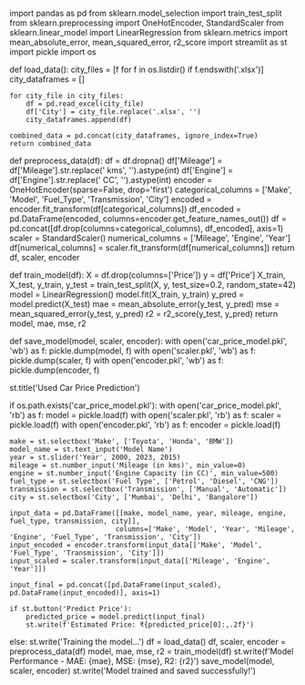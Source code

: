 import pandas as pd
from sklearn.model_selection import train_test_split
from sklearn.preprocessing import OneHotEncoder, StandardScaler
from sklearn.linear_model import LinearRegression
from sklearn.metrics import mean_absolute_error, mean_squared_error, r2_score
import streamlit as st
import pickle
import os

def load_data():
    city_files = [f for f in os.listdir() if f.endswith('.xlsx')]
    city_dataframes = []
    
    for city_file in city_files:
        df = pd.read_excel(city_file)
        df['City'] = city_file.replace('.xlsx', '')
        city_dataframes.append(df)
    
    combined_data = pd.concat(city_dataframes, ignore_index=True)
    return combined_data

def preprocess_data(df):
    df = df.dropna()
    df['Mileage'] = df['Mileage'].str.replace(' kms', '').astype(int)
    df['Engine'] = df['Engine'].str.replace(' CC', '').astype(int)
    encoder = OneHotEncoder(sparse=False, drop='first')
    categorical_columns = ['Make', 'Model', 'Fuel_Type', 'Transmission', 'City']
    encoded = encoder.fit_transform(df[categorical_columns])
    df_encoded = pd.DataFrame(encoded, columns=encoder.get_feature_names_out())
    df = pd.concat([df.drop(columns=categorical_columns), df_encoded], axis=1)
    scaler = StandardScaler()
    numerical_columns = ['Mileage', 'Engine', 'Year']
    df[numerical_columns] = scaler.fit_transform(df[numerical_columns])
    return df, scaler, encoder

def train_model(df):
    X = df.drop(columns=['Price'])
    y = df['Price']
    X_train, X_test, y_train, y_test = train_test_split(X, y, test_size=0.2, random_state=42)
    model = LinearRegression()
    model.fit(X_train, y_train)
    y_pred = model.predict(X_test)
    mae = mean_absolute_error(y_test, y_pred)
    mse = mean_squared_error(y_test, y_pred)
    r2 = r2_score(y_test, y_pred)
    return model, mae, mse, r2

def save_model(model, scaler, encoder):
    with open('car_price_model.pkl', 'wb') as f:
        pickle.dump(model, f)
    with open('scaler.pkl', 'wb') as f:
        pickle.dump(scaler, f)
    with open('encoder.pkl', 'wb') as f:
        pickle.dump(encoder, f)

st.title('Used Car Price Prediction')

if os.path.exists('car_price_model.pkl'):
    with open('car_price_model.pkl', 'rb') as f:
        model = pickle.load(f)
    with open('scaler.pkl', 'rb') as f:
        scaler = pickle.load(f)
    with open('encoder.pkl', 'rb') as f:
        encoder = pickle.load(f)
    
    make = st.selectbox('Make', ['Toyota', 'Honda', 'BMW'])
    model_name = st.text_input('Model Name')
    year = st.slider('Year', 2000, 2023, 2015)
    mileage = st.number_input('Mileage (in kms)', min_value=0)
    engine = st.number_input('Engine Capacity (in CC)', min_value=500)
    fuel_type = st.selectbox('Fuel Type', ['Petrol', 'Diesel', 'CNG'])
    transmission = st.selectbox('Transmission', ['Manual', 'Automatic'])
    city = st.selectbox('City', ['Mumbai', 'Delhi', 'Bangalore'])
    
    input_data = pd.DataFrame([[make, model_name, year, mileage, engine, fuel_type, transmission, city]], 
                              columns=['Make', 'Model', 'Year', 'Mileage', 'Engine', 'Fuel_Type', 'Transmission', 'City'])
    input_encoded = encoder.transform(input_data[['Make', 'Model', 'Fuel_Type', 'Transmission', 'City']])
    input_scaled = scaler.transform(input_data[['Mileage', 'Engine', 'Year']])
    
    input_final = pd.concat([pd.DataFrame(input_scaled), pd.DataFrame(input_encoded)], axis=1)
    
    if st.button('Predict Price'):
        predicted_price = model.predict(input_final)
        st.write(f'Estimated Price: ₹{predicted_price[0]:,.2f}')
else:
    st.write('Training the model...')
    df = load_data()
    df, scaler, encoder = preprocess_data(df)
    model, mae, mse, r2 = train_model(df)
    st.write(f'Model Performance - MAE: {mae}, MSE: {mse}, R2: {r2}')
    save_model(model, scaler, encoder)
    st.write('Model trained and saved successfully!')
